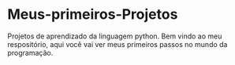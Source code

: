 # Meus-primeiros-Projetos
Projetos de aprendizado da linguagem python.
Bem vindo ao meu respositório, aqui você vai ver meus primeiros passos no mundo da programação.
